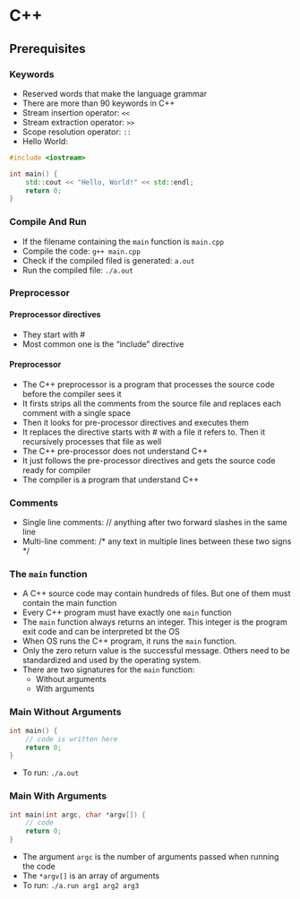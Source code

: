 # C++

## Prerequisites

### Keywords
- Reserved words that make the language grammar
- There are more than 90 keywords in C++
- Stream insertion operator: `<<`
- Stream extraction operator: `>>`
- Scope resolution operator: `::`
- Hello World:
```c++
#include <iostream>

int main() {
    std::cout << "Hello, World!" << std::endl;
    return 0;
}
```

### Compile And Run
- If the filename containing the `main` function is `main.cpp`
- Compile the code: `g++ main.cpp`
- Check if the compiled filed is generated: `a.out`
- Run the compiled file: `./a.out`

### Preprocessor

#### Preprocessor directives
- They start with # 
- Most common one is the “include” directive

#### Preprocessor
- The C++ preprocessor is  a program that processes the source code before the compiler sees it
- It firsts strips all the comments from the source file and replaces each comment with a single space
- Then it looks for pre-processor directives and executes them
- It replaces the directive starts with # with a file it refers to. Then it recursively processes that file as well
- The C++ pre-processor does not understand C++
- It just follows the pre-processor directives and gets the source code ready for compiler
- The compiler is a program that understand C++

### Comments
- Single line comments: // anything after two forward slashes in the same line
- Multi-line comment: /* any text in multiple lines between these two signs */

### The `main` function
- A C++ source code may contain hundreds of files. But one of them must contain the main function
- Every C++ program must have exactly one `main` function
- The `main` function always returns an integer. This integer is the program exit code and can be interpreted bt the OS
- When OS runs the C++ program, it runs the `main` function.
- Only the zero return value is the successful message. Others need to be standardized and used by the operating system.
- There are two signatures for the `main` function:
  - Without arguments
  - With arguments

### Main Without Arguments
```c++
int main() {
    // code is written here
    return 0;
}
```
- To run: `./a.out`

### Main With Arguments
```c++
int main(int argc, char *argv[]) {
    // code
    return 0;
}
```

- The argument `argc` is the number of arguments passed when running the code
- The `*argv[]` is an array of arguments
- To run: `./a.run arg1 arg2 arg3`

